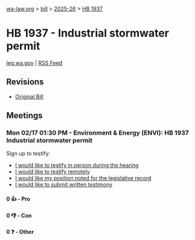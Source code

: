 [wa-law.org](/) > [bill](/bill/) > [2025-26](/bill/2025-26/) > [HB 1937](/bill/2025-26/hb/1937/)

# HB 1937 - Industrial stormwater permit
[leg.wa.gov](https://app.leg.wa.gov/billsummary?BillNumber=1937&Year=2025&Initiative=false) | [RSS Feed](./rss.xml)

## Revisions
* [Original Bill](1/)

## Meetings
### Mon 02/17 01:30 PM - Environment & Energy (ENVI): HB 1937 Industrial stormwater permit
Sign up to testify:
* [I would like to testify in person during the hearing](https://app.leg.wa.gov/csi/Testifier/Add?chamber=House&mId=32839&aId=164093&caId=25928&tId=1)
* [I would like to testify remotely](https://app.leg.wa.gov/csi/Testifier/Add?chamber=House&mId=32839&aId=164093&caId=25928&tId=2)
* [I would like my position noted for the legislative record](https://app.leg.wa.gov/csi/Testifier/Add?chamber=House&mId=32839&aId=164093&caId=25928&tId=3)
* [I would like to submit written testimony](https://app.leg.wa.gov/csi/Testifier/Add?chamber=House&mId=32839&aId=164093&caId=25928&tId=4)

#### 0 👍 - Pro

#### 0 👎 - Con

#### 0 ❓ - Other
